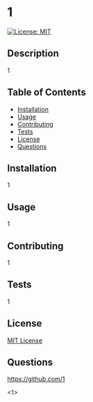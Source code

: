 # 1

[![License: MIT](https://img.shields.io/badge/License-MIT-yellow.svg)](https://opensource.org/licenses/MIT)

## Description

1

## Table of Contents

- [Installation](#installation)
- [Usage](#usage)
- [Contributing](#contributing)
- [Tests](#tests)
- [License](#license)
- [Questions](#questions)

## Installation

1

## Usage

1

## Contributing

1

## Tests

1

## License

[MIT License](https://opensource.org/licenses/MIT)

## Questions

<https://github.com/1>

<1>
